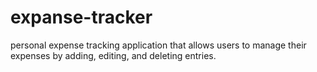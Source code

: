 # expanse-tracker
personal expense tracking application that allows users to manage their expenses by adding, editing, and deleting entries.
